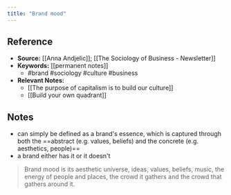 ```yaml
---
title: "Brand mood"
---
```

## Reference
- **Source:** [[Anna Andjelic]]; [[The Sociology of Business - Newsletter]]
- **Keywords:** [[permanent notes]]
	- #brand #sociology #culture #business
- **Relevant Notes:**
	- [[The purpose of capitalism is to build our culture]]
	- [[Build your own quadrant]]
## Notes
 - can simply be defined as a brand's essence, which is captured through both the ==abstract (e.g. values, beliefs) and the concrete (e.g. aesthetics, people)==
 - a brand either has it or it doesn't
> Brand mood is its aesthetic universe, ideas, values, beliefs, music, the energy of people and places, the crowd it gathers and the crowd that gathers around it.